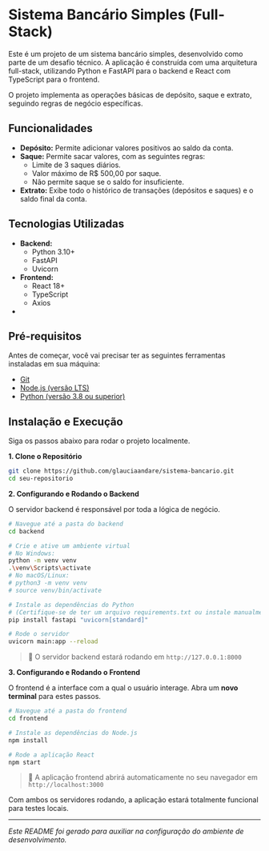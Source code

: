 # Sistema Bancário Simples (Full-Stack)

Este é um projeto de um sistema bancário simples, desenvolvido como parte de um desafio técnico. A aplicação é construída com uma arquitetura full-stack, utilizando Python e FastAPI para o backend e React com TypeScript para o frontend.

O projeto implementa as operações básicas de depósito, saque e extrato, seguindo regras de negócio específicas.

## Funcionalidades

-   **Depósito:** Permite adicionar valores positivos ao saldo da conta.
-   **Saque:** Permite sacar valores, com as seguintes regras:
    -   Limite de 3 saques diários.
    -   Valor máximo de R$ 500,00 por saque.
    -   Não permite saque se o saldo for insuficiente.
-   **Extrato:** Exibe todo o histórico de transações (depósitos e saques) e o saldo final da conta.

## Tecnologias Utilizadas

-   **Backend:**
    -   Python 3.10+
    -   FastAPI
    -   Uvicorn
-   **Frontend:**
    -   React 18+
    -   TypeScript
    -   Axios
-   

## Pré-requisitos

Antes de começar, você vai precisar ter as seguintes ferramentas instaladas em sua máquina:
-   [Git](https://git-scm.com)
-   [Node.js (versão LTS)](https://nodejs.org/en/)
-   [Python (versão 3.8 ou superior)](https://www.python.org/)

## Instalação e Execução

Siga os passos abaixo para rodar o projeto localmente.

**1. Clone o Repositório**

```bash
git clone https://github.com/glauciaandare/sistema-bancario.git
cd seu-repositorio
```

**2. Configurando e Rodando o Backend**

O servidor backend é responsável por toda a lógica de negócio.

```bash
# Navegue até a pasta do backend
cd backend

# Crie e ative um ambiente virtual
# No Windows:
python -m venv venv
.\venv\Scripts\activate
# No macOS/Linux:
# python3 -m venv venv
# source venv/bin/activate

# Instale as dependências do Python
# (Certifique-se de ter um arquivo requirements.txt ou instale manualmente)
pip install fastapi "uvicorn[standard]"

# Rode o servidor
uvicorn main:app --reload
```
> 🚀 O servidor backend estará rodando em `http://127.0.0.1:8000`

**3. Configurando e Rodando o Frontend**

O frontend é a interface com a qual o usuário interage. Abra um **novo terminal** para estes passos.

```bash
# Navegue até a pasta do frontend
cd frontend

# Instale as dependências do Node.js
npm install

# Rode a aplicação React
npm start
```
> 🚀 A aplicação frontend abrirá automaticamente no seu navegador em `http://localhost:3000`

Com ambos os servidores rodando, a aplicação estará totalmente funcional para testes locais.

---
_Este README foi gerado para auxiliar na configuração do ambiente de desenvolvimento._







